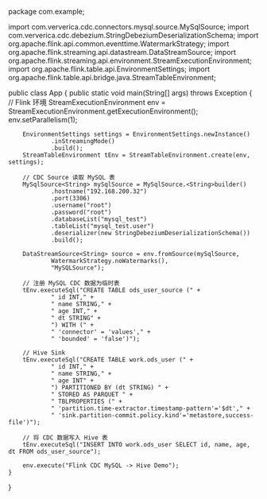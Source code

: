 package com.example;

import com.ververica.cdc.connectors.mysql.source.MySqlSource;
import com.ververica.cdc.debezium.StringDebeziumDeserializationSchema;
import org.apache.flink.api.common.eventtime.WatermarkStrategy;
import org.apache.flink.streaming.api.datastream.DataStreamSource;
import org.apache.flink.streaming.api.environment.StreamExecutionEnvironment;
import org.apache.flink.table.api.EnvironmentSettings;
import org.apache.flink.table.api.bridge.java.StreamTableEnvironment;

public class App {
public static void main(String[] args) throws Exception {
// Flink 环境
StreamExecutionEnvironment env = StreamExecutionEnvironment.getExecutionEnvironment();
env.setParallelism(1);

        EnvironmentSettings settings = EnvironmentSettings.newInstance()
                .inStreamingMode()
                .build();
        StreamTableEnvironment tEnv = StreamTableEnvironment.create(env, settings);

        // CDC Source 读取 MySQL 表
        MySqlSource<String> mySqlSource = MySqlSource.<String>builder()
                .hostname("192.168.200.32")
                .port(3306)
                .username("root")
                .password("root")
                .databaseList("mysql_test")
                .tableList("mysql_test.user")
                .deserializer(new StringDebeziumDeserializationSchema())
                .build();

        DataStreamSource<String> source = env.fromSource(mySqlSource,
                WatermarkStrategy.noWatermarks(),
                "MySQLSource");

        // 注册 MySQL CDC 数据为临时表
        tEnv.executeSql("CREATE TABLE ods_user_source (" +
                " id INT," +
                " name STRING," +
                " age INT," +
                " dt STRING" +
                ") WITH (" +
                " 'connector' = 'values'," +
                " 'bounded' = 'false')");

        // Hive Sink
        tEnv.executeSql("CREATE TABLE work.ods_user (" +
                " id INT," +
                " name STRING," +
                " age INT" +
                ") PARTITIONED BY (dt STRING) " +
                " STORED AS PARQUET " +
                " TBLPROPERTIES (" +
                " 'partition.time-extractor.timestamp-pattern'='$dt'," +
                " 'sink.partition-commit.policy.kind'='metastore,success-file')");

        // 将 CDC 数据写入 Hive 表
        tEnv.executeSql("INSERT INTO work.ods_user SELECT id, name, age, dt FROM ods_user_source");

        env.execute("Flink CDC MySQL -> Hive Demo");
    }
}
